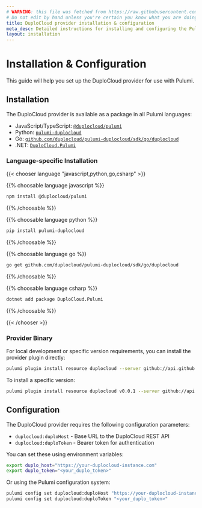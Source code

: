 ```yaml
---
# WARNING: this file was fetched from https://raw.githubusercontent.com/duplocloud/pulumi-duplocloud/v0.0.5/docs/installation-configuration.md
# Do not edit by hand unless you're certain you know what you are doing!
title: DuploCloud provider installation & configuration
meta_desc: Detailed instructions for installing and configuring the Pulumi DuploCloud provider.
layout: installation
---
```


# Installation & Configuration

This guide will help you set up the DuploCloud provider for use with Pulumi.

## Installation

The DuploCloud provider is available as a package in all Pulumi languages:

* JavaScript/TypeScript: [`@duplocloud/pulumi`](https://www.npmjs.com/package/@duplocloud/pulumi)
* Python: [`pulumi-duplocloud`](https://pypi.org/project/pulumi-duplocloud/)
* Go: [`github.com/duplocloud/pulumi-duplocloud/sdk/go/duplocloud`](https://github.com/duplocloud/pulumi-duplocloud)
* .NET: [`DuploCloud.Pulumi`](https://www.nuget.org/packages/DuploCloud.Pulumi/)

### Language-specific Installation

{{< chooser language "javascript,python,go,csharp" >}}

{{% choosable language javascript %}}
```bash
npm install @duplocloud/pulumi
```
{{% /choosable %}}

{{% choosable language python %}}
```bash
pip install pulumi-duplocloud
```
{{% /choosable %}}

{{% choosable language go %}}
```bash
go get github.com/duplocloud/pulumi-duplocloud/sdk/go/duplocloud
```
{{% /choosable %}}

{{% choosable language csharp %}}
```bash
dotnet add package DuploCloud.Pulumi
```
{{% /choosable %}}

{{< /chooser >}}

### Provider Binary

For local development or specific version requirements, you can install the provider plugin directly:

```bash
pulumi plugin install resource duplocloud --server github://api.github.com/duplocloud/pulumi-duplocloud
```

To install a specific version:

```bash
pulumi plugin install resource duplocloud v0.0.1 --server github://api.github.com/duplocloud/pulumi-duplocloud
```

## Configuration

The DuploCloud provider requires the following configuration parameters:

- `duplocloud:duploHost` - Base URL to the DuploCloud REST API
- `duplocloud:duploToken` - Bearer token for authentication

You can set these using environment variables:

```bash
export duplo_host="https://your-duplocloud-instance.com"
export duplo_token="<your_duplo_token>"
```

Or using the Pulumi configuration system:

```bash
pulumi config set duplocloud:duploHost "https://your-duplocloud-instance.com"
pulumi config set duplocloud:duploToken "<your_duplo_token>"
```
